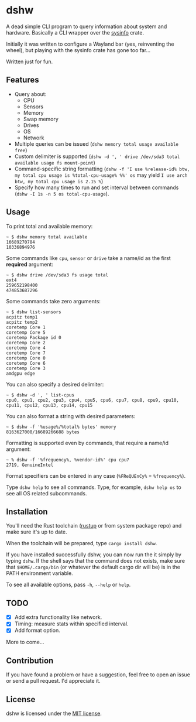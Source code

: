 # dshw
A dead simple CLI program to query information about system and hardware. Basically a CLI wrapper
over the [sysinfo](https://crates.io/crates/sysinfo) crate.

Initially it was written to configure a Wayland bar (yes, reinventing the wheel), but playing with
the sysinfo crate has gone too far...

Written just for fun.

## Features
- Query about:
    - CPU
    - Sensors
    - Memory
    - Swap memory
    - Drives
    - OS
    - Network
- Multiple queries can be issued (`dshw memory total usage available free`)
- Custom delimiter is supported (`dshw -d ', ' drive /dev/sda3 total available usage fs mount-point`)
- Command-specific string formatting (`dshw -f 'I use %release-id% btw, my total cpu usage is %total-cpu-usage% %%' os`
may yield `I use arch btw, my total cpu usage is 2.15 %`)
- Specify how many times to run and set interval between commands (`dshw -I 1s -n 5 os total-cpu-usage`).

## Usage
To print total and available memory:
```
~ $ dshw memory total available
16689270784
10336894976
```

Some commands like `cpu`, `sensor` or `drive` take a name/id as the first **required** argument:
```
~ $ dshw drive /dev/sda3 fs usage total
ext4
259652198400
474853687296
```

Some commands take zero arguments:
```
~ $ dshw list-sensors
acpitz temp1
acpitz temp2
coretemp Core 1
coretemp Core 5
coretemp Package id 0
coretemp Core 2
coretemp Core 4
coretemp Core 7
coretemp Core 0
coretemp Core 6
coretemp Core 3
amdgpu edge
```

You can also specify a desired delimiter:
```
~ $ dshw -d ', ' list-cpus
cpu0, cpu1, cpu2, cpu3, cpu4, cpu5, cpu6, cpu7, cpu8, cpu9, cpu10, cpu11, cpu12, cpu13, cpu14, cpu15
```

You can also format a string with desired parameters:
```
~ $ dshw -f '%usage%/%total% bytes' memory
8163627008/16689266688 bytes
```

Formatting is supported even by commands, that require a name/id argument:
```
~ % dshw -f '%frequency%, %vendor-id%' cpu cpu7
2719, GenuineIntel
```

Format specifiers can be entered in any case (`%FReQUEnCy%` = `%frequency%`).

Type `dshw help` to see all commands. Type, for example, `dshw help os` to see all OS related subcommands.

## Installation
You'll need the Rust toolchain ([rustup](https://rustup.rs/) or from system package repo) and make
sure it's up to date.

When the toolchain will be prepared, type `cargo install dshw`.

If you have installed successfully dshw, you can now run the it simply by typing `dshw`. If
the shell says that the command does not exists, make sure that `$HOME/.cargo/bin` (or whatever the
default cargo dir will be) is in the PATH environment variable.

To see all available options, pass `-h`, `--help` or `help`.

## TODO
- [x] Add extra functionality like network.
- [x] Timing: measure stats within specified interval.
- [x] Add format option.

More to come...

## Contribution
If you have found a problem or have a suggestion, feel free to open an issue or send a pull request.
I'd appreciate it.

## License
dshw is licensed under the [MIT license](LICENSE.md).
